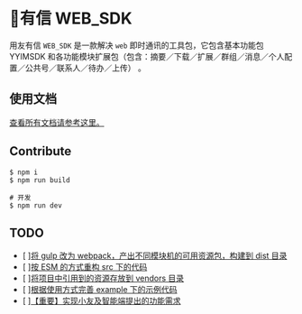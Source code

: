# 有信 WEB_SDK

用友有信 `WEB_SDK` 是一款解决 `web` 即时通讯的工具包，它包含基本功能包 YYIMSDK 和各功能模块扩展包（包含：摘要／下载／扩展／群组／消息／个人配置／公共号／联系人／待办／上传） 。

## 使用文档

[查看所有文档请参考这里。](./docs)

## Contribute

```
$ npm i
$ npm run build
```

```
# 开发
$ npm run dev
```

## TODO

- [ ][将 gulp 改为 webpack，产出不同模块机的可用资源包，构建到 dist 目录]()
- [ ][按 ESM 的方式重构 src 下的代码]()
- [ ][将项目中引用到的资源存放到 vendors 目录]()
- [ ][根据使用方式完善 example 下的示例代码]()
- [ ][【重要】实现小友及智能端提出的功能需求]()

